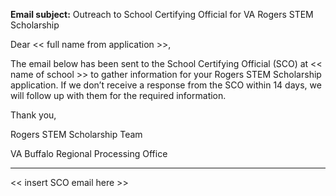 **Email subject:** Outreach to School Certifying Official for VA Rogers STEM Scholarship

Dear << full name from application >>,

The email below has been sent to the School Certifying Official (SCO) at << name of school >> to gather information for your Rogers STEM Scholarship application.  If we don’t receive a response from the SCO within 14 days, we will follow up with them for the required information. 

Thank you, 

Rogers STEM Scholarship Team 

VA Buffalo Regional Processing Office

--------------

<< insert SCO email here >>

